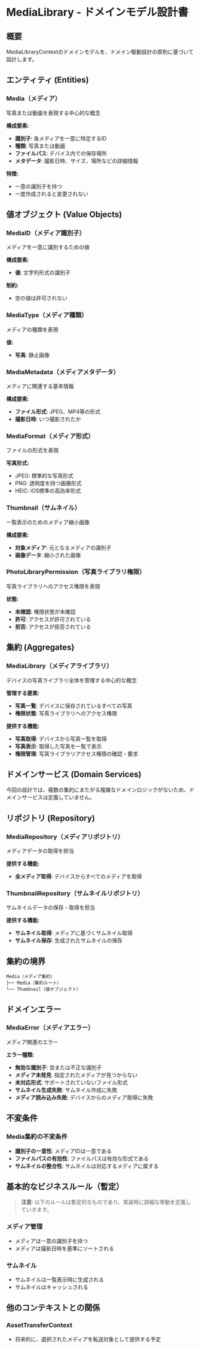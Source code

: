 # MediaLibrary - ドメインモデル設計書

## 概要

MediaLibraryContextのドメインモデルを、ドメイン駆動設計の原則に基づいて設計します。

## エンティティ (Entities)

### Media（メディア）
写真または動画を表現する中心的な概念

**構成要素:**
- **識別子**: 各メディアを一意に特定するID
- **種類**: 写真または動画
- **ファイルパス**: デバイス内での保存場所
- **メタデータ**: 撮影日時、サイズ、場所などの詳細情報

**特徴:**
- 一意の識別子を持つ
- 一度作成されると変更されない

## 値オブジェクト (Value Objects)

### MediaID（メディア識別子）
メディアを一意に識別するための値

**構成要素:**
- **値**: 文字列形式の識別子

**制約:**
- 空の値は許可されない

### MediaType（メディア種類）
メディアの種類を表現

**値:**
- **写真**: 静止画像

### MediaMetadata（メディアメタデータ）
メディアに関連する基本情報

**構成要素:**
- **ファイル形式**: JPEG、MP4等の形式
- **撮影日時**: いつ撮影されたか

### MediaFormat（メディア形式）
ファイルの形式を表現

**写真形式:**
- JPEG: 標準的な写真形式
- PNG: 透明度を持つ画像形式
- HEIC: iOS標準の高効率形式


### Thumbnail（サムネイル）
一覧表示のためのメディア縮小画像

**構成要素:**
- **対象メディア**: 元となるメディアの識別子
- **画像データ**: 縮小された画像

### PhotoLibraryPermission（写真ライブラリ権限）
写真ライブラリへのアクセス権限を表現

**状態:**
- **未確認**: 権限状態が未確認
- **許可**: アクセスが許可されている
- **拒否**: アクセスが拒否されている

## 集約 (Aggregates)

### MediaLibrary（メディアライブラリ）
デバイスの写真ライブラリ全体を管理する中心的な概念

**管理する要素:**
- **写真一覧**: デバイスに保存されているすべての写真
- **権限状態**: 写真ライブラリへのアクセス権限

**提供する機能:**
- **写真取得**: デバイスから写真一覧を取得
- **写真表示**: 取得した写真を一覧で表示
- **権限管理**: 写真ライブラリアクセス権限の確認・要求

## ドメインサービス (Domain Services)

今回の設計では、複数の集約にまたがる複雑なドメインロジックがないため、ドメインサービスは定義していません。

## リポジトリ (Repository)

### MediaRepository（メディアリポジトリ）
メディアデータの取得を担当

**提供する機能:**
- **全メディア取得**: デバイスからすべてのメディアを取得

### ThumbnailRepository（サムネイルリポジトリ）
サムネイルデータの保存・取得を担当

**提供する機能:**
- **サムネイル取得**: メディアに基づくサムネイル取得
- **サムネイル保存**: 生成されたサムネイルの保存

## 集約の境界

```
Media（メディア集約）
├── Media（集約ルート）
└── Thumbnail（値オブジェクト）
```

## ドメインエラー

### MediaError（メディアエラー）
メディア関連のエラー

**エラー種類:**
- **無効な識別子**: 空または不正な識別子
- **メディア未発見**: 指定されたメディアが見つからない
- **未対応形式**: サポートされていないファイル形式
- **サムネイル生成失敗**: サムネイル作成に失敗
- **メディア読み込み失敗**: デバイスからのメディア取得に失敗

## 不変条件

### Media集約の不変条件
- **識別子の一意性**: メディアIDは一意である
- **ファイルパスの有効性**: ファイルパスは有効な形式である
- **サムネイルの整合性**: サムネイルは対応するメディアに属する

## 基本的なビジネスルール（暫定）

> **注意**: 以下のルールは暫定的なものであり、実装時に詳細な挙動を定義していきます。

### メディア管理
- メディアは一意の識別子を持つ
- メディアは撮影日時を基準にソートされる

### サムネイル
- サムネイルは一覧表示時に生成される
- サムネイルはキャッシュされる

## 他のコンテキストとの関係

### AssetTransferContext
- 将来的に、選択されたメディアを転送対象として提供する予定